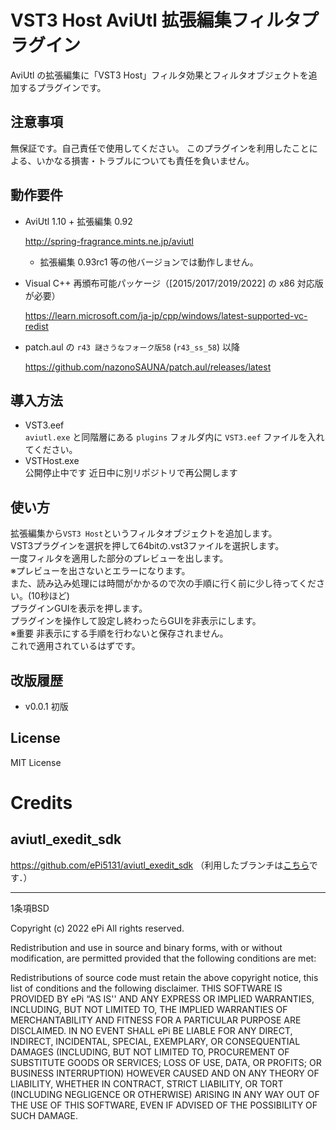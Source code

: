 # VST3 Host AviUtl 拡張編集フィルタプラグイン

AviUtl の拡張編集に「VST3 Host」フィルタ効果とフィルタオブジェクトを追加するプラグインです。

## 注意事項

無保証です。自己責任で使用してください。
このプラグインを利用したことによる、いかなる損害・トラブルについても責任を負いません。

## 動作要件

- AviUtl 1.10 + 拡張編集 0.92

  http://spring-fragrance.mints.ne.jp/aviutl
  - 拡張編集 0.93rc1 等の他バージョンでは動作しません。

- Visual C++ 再頒布可能パッケージ（\[2015/2017/2019/2022\] の x86 対応版が必要）

  https://learn.microsoft.com/ja-jp/cpp/windows/latest-supported-vc-redist

- patch.aul の `r43 謎さうなフォーク版58` (`r43_ss_58`) 以降

  https://github.com/nazonoSAUNA/patch.aul/releases/latest

## 導入方法
- VST3.eef  
  `aviutl.exe` と同階層にある `plugins` フォルダ内に `VST3.eef` ファイルを入れてください。
- VSTHost.exe  
  公開停止中です
  近日中に別リポジトリで再公開します

## 使い方
拡張編集から`VST3 Host`というフィルタオブジェクトを追加します。  
VST3プラグインを選択を押して64bitの.vst3ファイルを選択します。  
一度フィルタを適用した部分のプレビューを出します。  
※プレビューを出さないとエラーになります。  
また、読み込み処理には時間がかかるので次の手順に行く前に少し待ってください。(10秒ほど)  
プラグインGUIを表示を押します。  
プラグインを操作して設定し終わったらGUIを非表示にします。  
※重要 非表示にする手順を行わないと保存されません。  
これで適用されているはずです。

## 改版履歴

- v0.0.1
  初版

## License
  MIT License

# Credits

## aviutl_exedit_sdk

https://github.com/ePi5131/aviutl_exedit_sdk （利用したブランチは[こちら](https://github.com/sigma-axis/aviutl_exedit_sdk/tree/self-use)です．）

---

1条項BSD

Copyright (c) 2022
ePi All rights reserved.

Redistribution and use in source and binary forms, with or without modification, are permitted provided that the following conditions are met:

Redistributions of source code must retain the above copyright notice, this list of conditions and the following disclaimer.
THIS SOFTWARE IS PROVIDED BY ePi “AS IS'' AND ANY EXPRESS OR IMPLIED WARRANTIES, INCLUDING, BUT NOT LIMITED TO, THE IMPLIED WARRANTIES OF MERCHANTABILITY AND FITNESS FOR A PARTICULAR PURPOSE ARE DISCLAIMED. IN NO EVENT SHALL ePi BE LIABLE FOR ANY DIRECT, INDIRECT, INCIDENTAL, SPECIAL, EXEMPLARY, OR CONSEQUENTIAL DAMAGES (INCLUDING, BUT NOT LIMITED TO, PROCUREMENT OF SUBSTITUTE GOODS OR SERVICES; LOSS OF USE, DATA, OR PROFITS; OR BUSINESS INTERRUPTION) HOWEVER CAUSED AND ON ANY THEORY OF LIABILITY, WHETHER IN CONTRACT, STRICT LIABILITY, OR TORT (INCLUDING NEGLIGENCE OR OTHERWISE) ARISING IN ANY WAY OUT OF THE USE OF THIS SOFTWARE, EVEN IF ADVISED OF THE POSSIBILITY OF SUCH DAMAGE.
